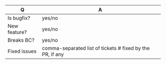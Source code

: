| Q             | A
| ------------- | ---
| Is bugfix?    | yes/no
| New feature?  | yes/no
| Breaks BC?    | yes/no
| Fixed issues  | comma-separated list of tickets # fixed by the PR, if any
